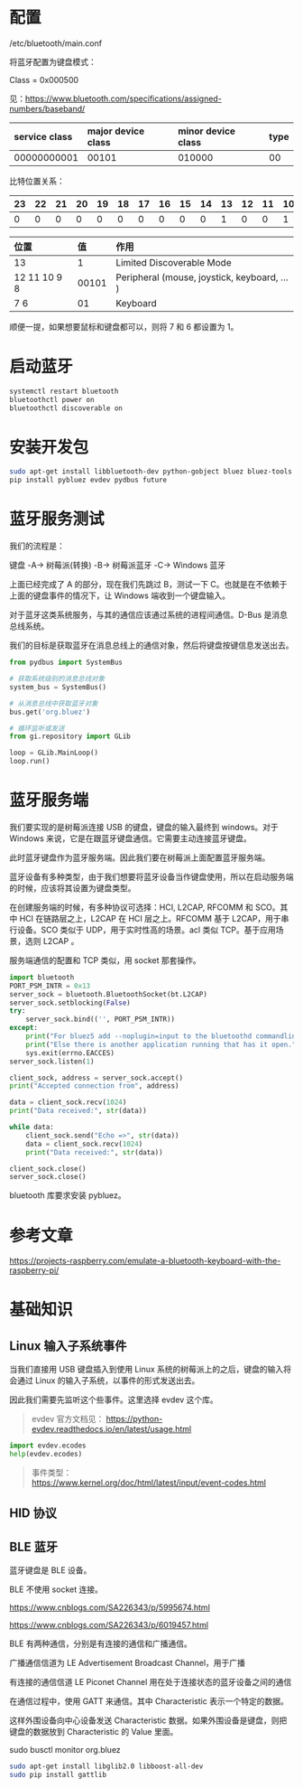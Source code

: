 # 



# 配置

/etc/bluetooth/main.conf

将蓝牙配置为键盘模式：

Class = 0x000500

见：https://www.bluetooth.com/specifications/assigned-numbers/baseband/

| service class | major device class | minor device class | type |
| :------------ | :----------------- | :----------------- | :--- |
| 00000000001   | 00101              | 010000             | 00   |


比特位置关系：

| 23   | 22   | 21   | 20   | 19   | 18   | 17   | 16   | 15   | 14   | 13   | 12   | 11   | 10   | 9    | 8    | 7    | 6    | 5    | 4    | 3    | 2    | 1    | 0    |
| :--- | :--- | :--- | :--- | :--- | :--- | :--- | :--- | :--- | :--- | :--- | :--- | :--- | :--- | :--- | :--- | :--- | :--- | :--- | :--- | :--- | :--- | :--- | :--- |
| 0    | 0    | 0    | 0    | 0    | 0    | 0    | 0    | 0    | 0    | 1    | 0    | 0    | 1    | 0    | 1    | 0    | 1    | 0    | 0    | 0    | 0    | 0    | 0    |


| 位置         | 值    | 作用                                       |
| :----------- | :---- | :----------------------------------------- |
| 13           | 1     | Limited Discoverable Mode                  |
| 12 11 10 9 8 | 00101 | Peripheral (mouse, joystick, keyboard, … ) |
| 7 6          | 01    | Keyboard                                   |

顺便一提，如果想要鼠标和键盘都可以，则将 7 和 6 都设置为 1。

# 启动蓝牙

```bash
systemctl restart bluetooth
bluetoothctl power on
bluetoothctl discoverable on
```

# 安装开发包

```bash
sudo apt-get install libbluetooth-dev python-gobject bluez bluez-tools bluez-firmware python-bluez python-dev python-pip
pip install pybluez evdev pydbus future
```

# 蓝牙服务测试

我们的流程是：

键盘 -A-> 树莓派(转换) -B-> 树莓派蓝牙 -C-> Windows 蓝牙

上面已经完成了 A 的部分，现在我们先跳过 B，测试一下 C。也就是在不依赖于上面的键盘事件的情况下，让 Windows 端收到一个键盘输入。

对于蓝牙这类系统服务，与其的通信应该通过系统的进程间通信。D-Bus 是消息总线系统。

我们的目标是获取蓝牙在消息总线上的通信对象，然后将键盘按键信息发送出去。

```python
from pydbus import SystemBus

# 获取系统级别的消息总线对象
system_bus = SystemBus()

# 从消息总线中获取蓝牙对象
bus.get('org.bluez')

# 循环监听或发送
from gi.repository import GLib

loop = GLib.MainLoop()
loop.run()
```

# 蓝牙服务端

我们要实现的是树莓派连接 USB 的键盘，键盘的输入最终到 windows。对于 Windows 来说，它是在跟蓝牙键盘通信。它需要主动连接蓝牙键盘。

此时蓝牙键盘作为蓝牙服务端。因此我们要在树莓派上面配置蓝牙服务端。

蓝牙设备有多种类型，由于我们想要将蓝牙设备当作键盘使用，所以在启动服务端的时候，应该将其设置为键盘类型。

在创建服务端的时候，有多种协议可选择：HCI, L2CAP, RFCOMM 和 SCO。其中 HCI 在链路层之上，L2CAP 在 HCI 层之上。RFCOMM 基于 L2CAP，用于串行设备。SCO 类似于 UDP，用于实时性高的场景。acl 类似 TCP。基于应用场景，选则 L2CAP 。

服务端通信的配置和 TCP 类似，用 socket 那套操作。

```python
import bluetooth
PORT_PSM_INTR = 0x13
server_sock = bluetooth.BluetoothSocket(bt.L2CAP)
server_sock.setblocking(False)
try:
    server_sock.bind(('', PORT_PSM_INTR))
except:
    print("For bluez5 add --noplugin=input to the bluetoothd commandline")
    print("Else there is another application running that has it open.")
    sys.exit(errno.EACCES)
server_sock.listen(1)

client_sock, address = server_sock.accept()
print("Accepted connection from", address)

data = client_sock.recv(1024)
print("Data received:", str(data))

while data:
    client_sock.send("Echo =>", str(data))
    data = client_sock.recv(1024)
    print("Data received:", str(data))

client_sock.close()
server_sock.close()
```

bluetooth 库要求安装 pybluez。

# 参考文章

https://projects-raspberry.com/emulate-a-bluetooth-keyboard-with-the-raspberry-pi/


# 基础知识

## Linux 输入子系统事件

当我们直接用 USB 键盘插入到使用 Linux 系统的树莓派上的之后，键盘的输入将会通过 Linux 的输入子系统，以事件的形式发送出去。

因此我们需要先监听这个些事件。这里选择 evdev 这个库。

> evdev 官方文档见：
> https://python-evdev.readthedocs.io/en/latest/usage.html


```python
import evdev.ecodes
help(evdev.ecodes)
```


> 事件类型：  
> https://www.kernel.org/doc/html/latest/input/event-codes.html


## HID 协议

## BLE 蓝牙

蓝牙键盘是 BLE 设备。

BLE 不使用 socket 连接。

https://www.cnblogs.com/SA226343/p/5995674.html

https://www.cnblogs.com/SA226343/p/6019457.html

BLE 有两种通信，分别是有连接的通信和广播通信。

广播通信信道为 LE Advertisement Broadcast Channel，用于广播

有连接的通信信道 LE Piconet Channel 用在处于连接状态的蓝牙设备之间的通信

在通信过程中，使用 GATT 来通信。其中 Characteristic 表示一个特定的数据。

这样外围设备向中心设备发送 Characteristic 数据。如果外围设备是键盘，则把键盘的数据放到 Characteristic 的 Value 里面。

sudo busctl monitor org.bluez

```bash
sudo apt-get install libglib2.0 libboost-all-dev
sudo pip install gattlib
```
